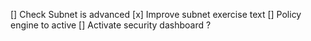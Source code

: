 [] Check Subnet is advanced
[x] Improve subnet exercise text
[] Policy engine to active
[] Activate security dashboard ?
